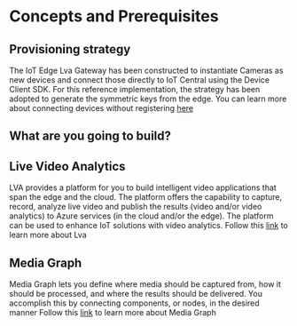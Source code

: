 # Concepts and Prerequisites

## Provisioning strategy

The IoT Edge Lva Gateway has been constructed to instantiate Cameras as new devices and connect those directly to IoT Central using the Device Client SDK.
For this reference implementation, the strategy has been adopted to generate the symmetric keys from the edge. You can learn more about connecting devices without registering [here](https://docs.microsoft.com/en-us/azure/iot-central/core/concepts-get-connected)

## What are you going to build?

## Live Video Analytics

LVA provides a platform for you to build intelligent video applications that span the edge and the cloud. The platform offers the capability to capture, record, analyze live video and publish the results (video and/or video analytics) to Azure services (in the cloud and/or the edge). The platform can be used to enhance IoT solutions with video analytics.
Follow this [link](https://github.com/Azure/live-video-analytics) to learn more about Lva

## Media Graph

Media Graph lets you define where media should be captured from, how it should be processed, and where the results should be delivered. You accomplish this by connecting components, or nodes, in the desired manner
Follow this [link](https://github.com/Azure/live-video-analytics/tree/master/MediaGraph) to learn more about Media Graph